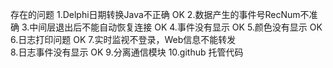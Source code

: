 存在的问题
   1.Delphi日期转换Java不正确 OK
   2.数据产生的事件号RecNum不准确 
   3.中间层退出后不能自动恢复连接 OK
   4.事件没有显示 OK
   5.颜色没有显示 OK
   6.日志打印问题 OK
   7.实时监视不登录，Web信息不能转发  
   8.日志事件没有显示 OK
   9.分离通信模块
   10.github 托管代码